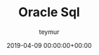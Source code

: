 ---
author: teymur
comments: true
date: 2019-04-09 00:00:00+00:00
layout: post
slug: oracle-sql
title: Oracle Sql
categories: Tutorial
tags:
- oracle
- sql
---